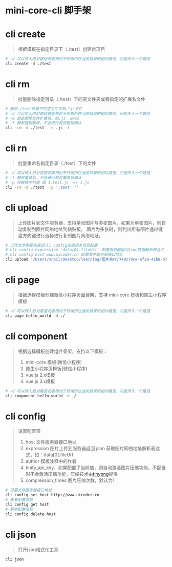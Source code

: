 # mini-core-cli 脚手架

# cli create

> 根据模板在指定目录下（./test）创建新项目

```bash
# -d 可以传入绝对路径或者相对于终端所在当前目录的相对路径，只能传入一个路径
cli create -d ./test
```

# cli rm

> 批量删除指定目录（./test）下的空文件夹或者指定的扩展名文件

```bash
# 删除./test目录下的空文件夹和.*js文件
# -d 可以传入绝对路径或者相对于终端所在当前目录的相对路径，只能传入一个路径
# -e 指定删除文件扩展名，如.js .wxss
# -f 静默强制删除，不会进行是否删除确认
cli -rm -d ./test  -e .js -f
```

# cli rn

> 批量重命名指定目录（./test）下的文件

```bash
# -d 可以传入绝对路径或者相对于终端所在当前目录的相对路径，只能传入一个路径
# -f 静默重命名，不会进行是否重命名确认
# -p 待替换字符串 值 1.test.js  => 1.js
cli -rm -d ./test  -p '.test' ''
```

# cli upload

> 上传图片到文件服务器，支持单张图片与多张图片，如果为单张图片，则自动复制到图片网络地址到粘贴板，
> 图片为多张时，则列出所有图片通过键盘方向键进行选择进行复制图片网络地址。

```bash
# 上传文件需要先通过cli config完成相关信息配置
# cli config expression 'data[0].fileUrl' 配置服务器返回json数据解析表达式
# cli config host www.uicoder.cn 配置文件服务器接口地址
cli upload '/Users/snail/Desktop/learning/图片素材/740c79ce-af29-41b8-b78d-5f49c96e38c4.jpg' '/Users/snail/Desktop/learning/图片素材/00874a5e-0df2-446b-8f69-a30eb7d88ee8.png'
```

# cli page

> 根据选择模板创建微信小程序页面骨架，支持 mini-core 模板和原生小程序模板

```bash
# -d 可以传入绝对路径或者相对于终端所在当前目录的相对路径，只能传入一个路径
cli page hello_world -d ./
```

# cli component

> 根据选择模板创建组件骨架，支持以下模板：
> 1. mini-core 模板(微信小程序)
> 2. 原生小程序页模板(微信小程序)
> 3. vue.js 2.x模板
> 4. vue.js 3.x模板

```bash
# -d 可以传入绝对路径或者相对于终端所在当前目录的相对路径，只能传入一个路径
cli component hello_world -d ./
```

# cli config

> 设置配置项
>
> 1. host 文件服务器接口地址
> 2. expression 图片上传到服务器返回 json 获取图片网络地址解析表达式，如：data[0].fileUrl
> 3. author 模板注释中的作者
> 4. tinify_api_key，如果配置了当前值，则自动激活图片压缩功能，不配置时不会激活压缩功能，压缩技术由[tinypng](https://tinypng.com/)提供
> 5. compression_times 图片压缩次数，默认为1

```bash
# 设置文件服务器接口地址
cli config set host http://www.uicoder.cn
# 查看配置信息
cli config get host
# 删除配置信息
cli config delete host
```

# cli json
> 打开json格式化工具
```bash
cli json
```
